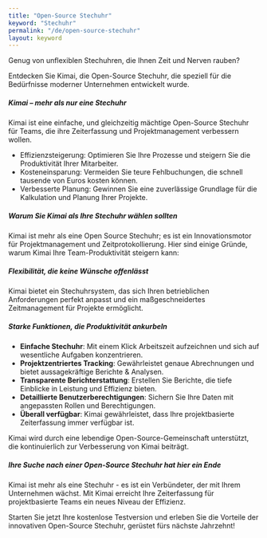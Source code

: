 ```yaml
---
title: "Open-Source Stechuhr"
keyword: "Stechuhr"
permalink: "/de/open-source-stechuhr"
layout: keyword
---
```


Genug von unflexiblen Stechuhren, die Ihnen Zeit und Nerven rauben?

Entdecken Sie Kimai, die Open-Source Stechuhr, die speziell für die Bedürfnisse moderner Unternehmen entwickelt wurde.

##### Kimai – mehr als nur eine Stechuhr

Kimai ist eine einfache, und gleichzeitig mächtige Open-Source Stechuhr für Teams, die ihre Zeiterfassung und Projektmanagement verbessern wollen.

- Effizienzsteigerung: Optimieren Sie Ihre Prozesse und steigern Sie die Produktivität Ihrer Mitarbeiter.
- Kosteneinsparung: Vermeiden Sie teure Fehlbuchungen, die schnell tausende von Euros kosten können.
- Verbesserte Planung: Gewinnen Sie eine zuverlässige Grundlage für die Kalkulation und Planung Ihrer Projekte.

##### Warum Sie Kimai als Ihre Stechuhr wählen sollten

Kimai ist mehr als eine Open Source Stechuhr; es ist ein Innovationsmotor für Projektmanagement und Zeitprotokollierung.
Hier sind einige Gründe, warum Kimai Ihre Team-Produktivität steigern kann:

##### Flexibilität, die keine Wünsche offenlässt

Kimai bietet ein Stechuhrsystem, das sich Ihren betrieblichen Anforderungen perfekt anpasst und ein maßgeschneidertes Zeitmanagement für Projekte ermöglicht.

##### Starke Funktionen, die Produktivität ankurbeln

- **Einfache Stechuhr**: Mit einem Klick Arbeitszeit aufzeichnen und sich auf wesentliche Aufgaben konzentrieren.
- **Projektzentriertes Tracking**: Gewährleistet genaue Abrechnungen und bietet aussagekräftige Berichte & Analysen.
- **Transparente Berichterstattung**: Erstellen Sie Berichte, die tiefe Einblicke in Leistung und Effizienz bieten.
- **Detaillierte Benutzerberechtigungen**: Sichern Sie Ihre Daten mit angepassten Rollen und Berechtigungen.
- **Überall verfügbar**: Kimai gewährleistet, dass Ihre projektbasierte Zeiterfassung immer verfügbar ist.

Kimai wird durch eine lebendige Open-Source-Gemeinschaft unterstützt, die kontinuierlich zur Verbesserung von Kimai beiträgt.

##### Ihre Suche nach einer Open-Source Stechuhr hat hier ein Ende

Kimai ist mehr als eine Stechuhr - es ist ein Verbündeter, der mit Ihrem Unternehmen wächst.
Mit Kimai erreicht Ihre Zeiterfassung für projektbasierte Teams ein neues Niveau der Effizienz.

Starten Sie jetzt Ihre kostenlose Testversion und erleben Sie die Vorteile der innovativen Open-Source Stechuhr, gerüstet fürs nächste Jahrzehnt!
